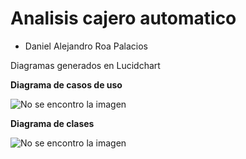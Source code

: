 # Analisis cajero automatico

+ Daniel Alejandro Roa Palacios

Diagramas generados en Lucidchart

**Diagrama de casos de uso**

![No se encontro la imagen](https://github.com/DanielAlejandroRoaPalacios/Analisis_Cajero/blob/master/Diagrama.png)

**Diagrama de clases**

![No se encontro la imagen](https://github.com/DanielAlejandroRoaPalacios/Analisis_Cajero/blob/master/clases_cajero.png)
